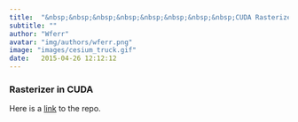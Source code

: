```yaml
---
title:  "&nbsp;&nbsp;&nbsp;&nbsp;&nbsp;&nbsp;&nbsp;&nbsp;CUDA Rasterizer"
subtitle: ""
author: "Wferr"
avatar: "img/authors/wferr.png"
image: "images/cesium_truck.gif"
date:   2015-04-26 12:12:12
---
```


### Rasterizer in CUDA
Here is a [link]() to the repo.
